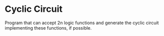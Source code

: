 # Cyclic Circuit
Program that can accept 2n logic functions and generate the cyclic circuit implementing these functions, if possible.
